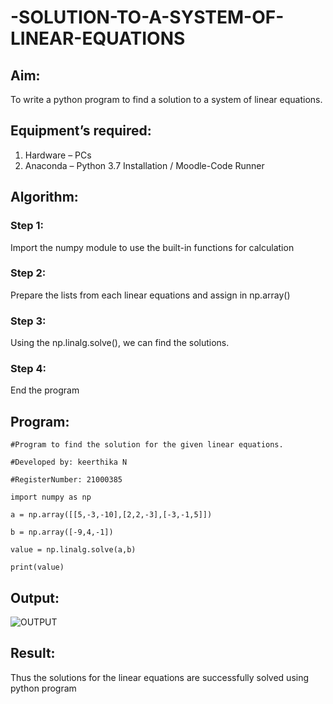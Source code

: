 # -SOLUTION-TO-A-SYSTEM-OF-LINEAR-EQUATIONS
## Aim:
To write a python program to find a solution to a system of linear equations.
## Equipment’s required:
1. 	Hardware – PCs
2. 	Anaconda – Python 3.7 Installation / Moodle-Code Runner
## Algorithm:
### Step 1: 
Import the numpy module to use the built-in functions for calculation
### Step 2: 
Prepare the lists from each linear equations and assign in np.array()
### Step 3: 
Using the np.linalg.solve(), we can find the solutions.
### Step 4: 
End the program
## Program:
```
#Program to find the solution for the given linear equations.

#Developed by: keerthika N

#RegisterNumber: 21000385

import numpy as np

a = np.array([[5,-3,-10],[2,2,-3],[-3,-1,5]])

b = np.array([-9,4,-1])

value = np.linalg.solve(a,b)

print(value)
```
## Output:
![OUTPUT](https://github.com/DHIVYA050430/-SOLUTION-TO-A-SYSTEM-OF-LINEAR-EQUATIONS/assets/147141546/14cccbbc-04ca-41c5-b4d0-0885d4684496)

## Result: 
Thus the solutions for the linear equations are successfully solved using python program


